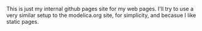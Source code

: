 This is just my internal github pages site for my web pages. I'll try to use a very similar setup to the modelica.org site, for simplicity, and becasue I like static pages.
